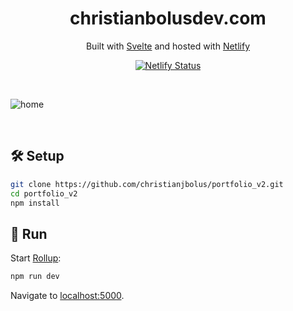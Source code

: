 <h1 align="center">
  christianbolusdev.com
</h1>

<p align="center">
   Built with <a href="https://svelte.dev/" target="_blank">Svelte</a> and hosted with <a href="https://www.netlify.com/" target="_blank">Netlify</a>
</p>

<div align="center">

[![Netlify Status](https://api.netlify.com/api/v1/badges/30486adc-2ecc-44cc-8787-afe3c3ae935d/deploy-status)](https://app.netlify.com/sites/christianbolusdev/deploys)

</div>

<br>

![home](https://res.cloudinary.com/ditt6ekpx/image/upload/v1636509311/meta_images/portfolio_v2_zrmyig.png)

<br>

## 🛠 Setup

```bash
git clone https://github.com/christianjbolus/portfolio_v2.git
cd portfolio_v2
npm install
```

## 🚀 Run
Start [Rollup](https://rollupjs.org):

```bash
npm run dev
```

Navigate to [localhost:5000](http://localhost:5000).
